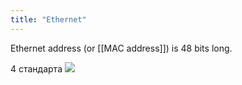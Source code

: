 ```yaml
---
title: "Ethernet"
---
```


Ethernet address (or [[MAC address]]) is 48 bits long.

4 стандарта
![](https://i.imgur.com/xk8apcj.png)
